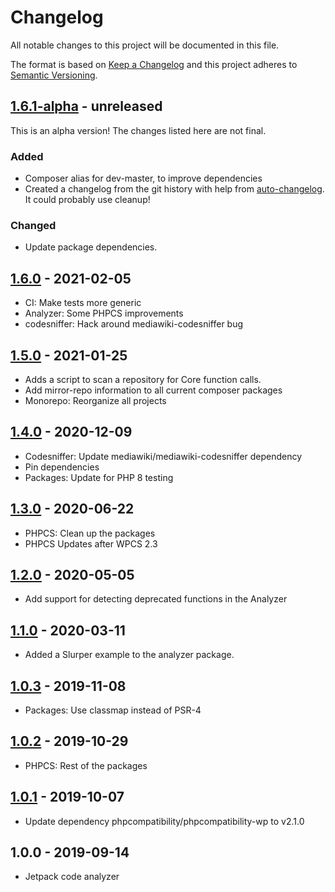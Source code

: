 # Changelog

All notable changes to this project will be documented in this file.

The format is based on [Keep a Changelog](https://keepachangelog.com/en/1.0.0/)
and this project adheres to [Semantic Versioning](https://semver.org/spec/v2.0.0.html).

## [1.6.1-alpha] - unreleased

This is an alpha version! The changes listed here are not final.

### Added
- Composer alias for dev-master, to improve dependencies
- Created a changelog from the git history with help from [auto-changelog](https://www.npmjs.com/package/auto-changelog). It could probably use cleanup!

### Changed
- Update package dependencies.

## [1.6.0] - 2021-02-05

- CI: Make tests more generic
- Analyzer: Some PHPCS improvements
- codesniffer: Hack around mediawiki-codesniffer bug

## [1.5.0] - 2021-01-25

- Adds a script to scan a repository for Core function calls.
- Add mirror-repo information to all current composer packages
- Monorepo: Reorganize all projects

## [1.4.0] - 2020-12-09

- Codesniffer: Update mediawiki/mediawiki-codesniffer dependency
- Pin dependencies
- Packages: Update for PHP 8 testing

## [1.3.0] - 2020-06-22

- PHPCS: Clean up the packages
- PHPCS Updates after WPCS 2.3

## [1.2.0] - 2020-05-05

- Add support for detecting deprecated functions in the Analyzer

## [1.1.0] - 2020-03-11

- Added a Slurper example to the analyzer package.

## [1.0.3] - 2019-11-08

- Packages: Use classmap instead of PSR-4

## [1.0.2] - 2019-10-29

- PHPCS: Rest of the packages

## [1.0.1] - 2019-10-07

- Update dependency phpcompatibility/phpcompatibility-wp to v2.1.0

## 1.0.0 - 2019-09-14

- Jetpack code analyzer

[1.6.1-alpha]: https://github.com/Automattic/jetpack-analyzer/compare/v1.6.0...v1.6.1-alpha
[1.6.0]: https://github.com/Automattic/jetpack-analyzer/compare/v1.5.0...v1.6.0
[1.5.0]: https://github.com/Automattic/jetpack-analyzer/compare/v1.4.0...v1.5.0
[1.4.0]: https://github.com/Automattic/jetpack-analyzer/compare/v1.3.0...v1.4.0
[1.3.0]: https://github.com/Automattic/jetpack-analyzer/compare/v1.2.0...v1.3.0
[1.2.0]: https://github.com/Automattic/jetpack-analyzer/compare/v1.1.0...v1.2.0
[1.1.0]: https://github.com/Automattic/jetpack-analyzer/compare/v1.0.3...v1.1.0
[1.0.3]: https://github.com/Automattic/jetpack-analyzer/compare/v1.0.2...v1.0.3
[1.0.2]: https://github.com/Automattic/jetpack-analyzer/compare/v1.0.1...v1.0.2
[1.0.1]: https://github.com/Automattic/jetpack-analyzer/compare/v1.0.0...v1.0.1
